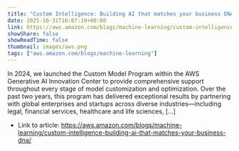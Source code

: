 ```yaml
---
title: "Custom Intelligence: Building AI that matches your business DNA"
date: 2025-10-31T16:07:19+00:00
link: https://aws.amazon.com/blogs/machine-learning/custom-intelligence-building-ai-that-matches-your-business-dna/
showShare: false
showReadTime: false
thumbnail: images/aws.png
tags: ["aws.amazon.com/blogs/machine-learning"]
---
```

In 2024, we launched the Custom Model Program within the AWS Generative AI Innovation Center to provide comprehensive support throughout every stage of model customization and optimization. Over the past two years, this program has delivered exceptional results by partnering with global enterprises and startups across diverse industries—including legal, financial services, healthcare and life sciences, […]

- Link to article: https://aws.amazon.com/blogs/machine-learning/custom-intelligence-building-ai-that-matches-your-business-dna/